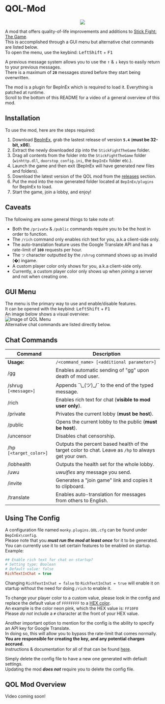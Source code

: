 # QOL-Mod
<p align="center">
  <a href="https://github.com/Mn0ky/QOL-Mod/releases/latest">
    <img src="https://img.shields.io/github/downloads/Mn0ky/QOL-Mod/total?label=Github%20downloads&logo=github">
  </a>
</p>

A mod that offers quality-of-life improvements and additions to [Stick Fight: The Game](https://store.steampowered.com/app/674940/Stick_Fight_The_Game/).<br/>
This is accomplished through a GUI menu but alternative chat commands are listed below.<br/>
To open the menu, use the keybind: <kbd>LeftShift</kbd> + <kbd>F1</kbd><br/>

A previous message system allows you to use the <kbd>↑</kbd> & <kbd>↓</kbd> keys to easily return to your previous messages.<br/>
There is a maximum of **``20``** messages stored before they start being overwritten.<br/>

The mod is a plugin for BepInEx which is required to load it. Everything is patched at runtime.<br/>
Scroll to the bottom of this README for a video of a general overview of this mod.

## Installation

To use the mod, here are the steps required:<br/> 
  1)  Download [BepInEx](https://github.com/BepInEx/BepInEx/releases), grab the lastest release of version **``5.4``** (**must be 32-bit, x86**).
  2)  Extract the newly downloaded zip into the ``StickFightTheGame`` folder.
  3)  Drag all contents from the folder into the ``StickFightTheGame`` folder (``winhttp.dll``, ``doorstop_config.ini``, the ``BepInEx`` folder etc.).
  4)  Launch the game and then exit (BepInEx will have generated new files and folders).
  5)  Download the latest version of the QOL mod from the [releases](https://github.com/Mn0ky/QOL-Mod/releases/latest) section.
  6)  Put the mod into the now generated folder located at ``BepInEx/plugins``  for BepInEx to load.
  7)  Start the game, join a lobby, and enjoy!

## Caveats

The following are some general things to take note of:
  - Both the ``/private`` & ``/public`` commands require you to be the host in order to function.
  - The ``/rich`` command only enables rich text for you, a.k.a client-side only.
  - The auto-translation feature uses the Google Translate API and has a rate-limit of **``100``** requests per hour.
  - The ``ツ`` character outputted by the ``/shrug`` command shows up as invalid (�) ingame.
  - A custom player color only shows for you, a.k.a client-side only.
  - Currently, a custom player color only shows up when *joining* a server and not when creating one.

## GUI Menu

The menu is the primary way to use and enable/disable features.<br/>
It can be opened with the keybind: <kbd>LeftShift</kbd> + <kbd>F1</kbd><br/>
An image below shows a visual overview:<br/>
![Image of QOL Menu](https://i.ibb.co/LhWr9hV/QOL-MENU-cropped.png)<br/>
Alternative chat commands are listed directly below.
## Chat Commands

Command | Description
--------- | -----------
**Usage:**		| ```/<command_name> [<additional parameter>]```
/gg		| Enables automatic sending of "gg" upon death of mod user.
/shrug ```[<message>]```		| Appends ¯\\\_(ツ)\_/¯ to the end of the typed message.
/rich		| Enables rich text for chat (**visible to mod user only**).
/private		| Privates the current lobby (**must be host**).
/public		| Opens the current lobby to the public (**must be host**).
/uncensor		| Disables chat censorship.
/hp	```[<target_color>]```	| Outputs the percent based health of the target color to chat. Leave as ``/hp`` to always get your own.
/lobhealth		| Outputs the health set for the whole lobby.
/uwu		| *uwuifies* any message you send.
/invite		| Generates a "join game" link and copies it to clipboard.
/translate		| Enables auto-translation for messages from others to English.

## Using The Config

A configuration file named ``monky.plugins.QOL.cfg`` can be found under ``BepInEx\config``.<br/>
Please note that you ___must run the mod at least once___ for it to be generated.<br/>
You can currently use it to set certain features to be enabled on startup.<br/>
Example: 
```cfg
## Enable rich text for chat on startup?
# Setting type: Boolean
# Default value: false
RichTextInChat = true
```
Changing ``RichTextInChat = false`` to ``RichTextInChat = true`` will enable it on startup without the need for doing ``/rich`` to enable it.<br/>

To change your player color to a custom value, please look in the config and replace the default value of ``FFFFFFFF`` to a [HEX color](https://g.co/kgs/qJMEDR).<br/>
An example is the color neon pink, which the HEX value is: ``FF10F0``<br/>
Please *do not* include a ``#`` character at the front of your HEX value.

Another important option to mention for the config is the ability to specify an API key for Google Translate.<br/>
In doing so, this will allow you to bypass the rate-limit that comes normally.<br/> 
**You are responsible for creating the key, and any potential charges accrued.**<br/>
Instructions & documentation for all of that can be found [here](https://cloud.google.com/translate).<br/>

Simply delete the config file to have a new one generated with default settings.<br/>
Updating the mod ***does not*** require you to delete the config file.

## QOL Mod Overview

Video coming soon!
